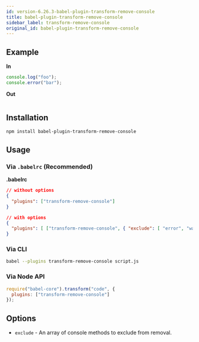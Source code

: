 ```yaml
---
id: version-6.26.3-babel-plugin-transform-remove-console
title: babel-plugin-transform-remove-console
sidebar_label: transform-remove-console
original_id: babel-plugin-transform-remove-console
---
```


## Example

**In**

```javascript
console.log("foo");
console.error("bar");
```

**Out**

```javascript
```

## Installation

```sh
npm install babel-plugin-transform-remove-console
```

## Usage

### Via `.babelrc` (Recommended)

**.babelrc**

```json
// without options
{
  "plugins": ["transform-remove-console"]
}
```

```json
// with options
{
  "plugins": [ ["transform-remove-console", { "exclude": [ "error", "warn"] }] ]
}
```

### Via CLI

```sh
babel --plugins transform-remove-console script.js
```

### Via Node API

```javascript
require("babel-core").transform("code", {
  plugins: ["transform-remove-console"]
});
```

## Options

+ `exclude` - An array of console methods to exclude from removal.


